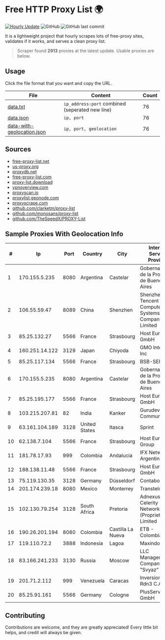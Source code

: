 
# Free HTTP Proxy List 🌍

[![Hourly Update](https://github.com/mertguvencli/http-proxy-list/actions/workflows/main.yml/badge.svg?branch=main)](https://github.com/mertguvencli/http-proxy-list/actions/workflows/main.yml)
![GitHub](https://img.shields.io/github/license/mertguvencli/http-proxy-list)
![GitHub last commit](https://img.shields.io/github/last-commit/mertguvencli/http-proxy-list)

It is a lightweight project that hourly scrapes lots of free-proxy sites, validates if it works, and serves a clean proxy list.


> Scraper found **2913** proxies at the latest update. Usable proxies are below.

## Usage

Click the file format that you want and copy the URL.


|File|Content|Count|
|----|-------|-----|
|[data.txt](https://raw.githubusercontent.com/mertguvencli/http-proxy-list/main/proxy-list/data.txt)|`ip_address:port` combined (seperated new line)|76|
|[data.json](https://raw.githubusercontent.com/mertguvencli/http-proxy-list/main/proxy-list/data.json)|`ip, port`|76|
|[data-with-geolocation.json](https://raw.githubusercontent.com/mertguvencli/http-proxy-list/main/proxy-list/data-with-geolocation.json)|`ip, port, geolocation`|76|

## Sources

* [free-proxy-list.net](https://free-proxy-list.net)
* [us-proxy.org](https://www.us-proxy.org)
* [proxydb.net](http://proxydb.net)
* [free-proxy-list.com](https://free-proxy-list.com/?page=&port=&type%5B%5D=http&type%5B%5D=https&up_time=0&search=Search)
* [proxy-list.download](https://www.proxy-list.download/HTTP)
* [vpnoverview.com](https://vpnoverview.com/privacy/anonymous-browsing/free-proxy-servers)
* [proxyscan.io](https://www.proxyscan.io)
* [proxylist.geonode.com](https://proxylist.geonode.com/api/proxy-list?limit=300&page=1&sort_by=lastChecked&sort_type=desc&protocols=http,https)
* [proxyscrape.com](https://api.proxyscrape.com/v2/?request=displayproxies&protocol=http&timeout=10000&country=all&ssl=all&anonymity=all)
* [github.com/clarketm/proxy-list](https://raw.githubusercontent.com/clarketm/proxy-list/master/proxy-list-raw.txt)
* [github.com/monosans/proxy-list](https://raw.githubusercontent.com/monosans/proxy-list/main/proxies/http.txt)
* [github.com/TheSpeedX/PROXY-List](https://raw.githubusercontent.com/TheSpeedX/PROXY-List/master/http.txt)


## Sample Proxies With Geolocation Info

|#|Ip|Port|Country|City|Internet Service Provider|
|-|--|----|-------|----|-------------------------|
|1|170.155.5.235|8080|Argentina|Castelar|Gobernacion de la Provincia de Buenos Aires|
|2|106.55.59.47|8089|China|Shenzhen|Shenzhen Tencent Computer Systems Company Limited|
|3|85.25.132.27|5566|France|Strasbourg|Host Europe GmbH|
|4|160.251.14.122|3129|Japan|Chiyoda|GMO Internet, Inc|
|5|85.25.117.134|5566|France|Strasbourg|BSB-SERVICE|
|6|170.155.5.235|8080|Argentina|Castelar|Gobernacion de la Provincia de Buenos Aires|
|7|85.25.195.177|5566|France|Strasbourg|Host Europe GmbH|
|8|103.215.207.81|82|India|Kanker|Gurudev Communication|
|9|63.161.104.189|3128|United States|Itasca|Sprint|
|10|62.138.7.104|5566|France|Strasbourg|Host Europe Group|
|11|181.78.17.93|999|Colombia|Andalucia|IFX Networks Argentina S.R.L|
|12|188.138.11.48|5566|France|Strasbourg|Host Europe GmbH|
|13|75.119.130.35|3128|Germany|Düsseldorf|Contabo GmbH|
|14|201.174.239.18|8080|Mexico|Monterrey|Transtelco Inc|
|15|102.130.79.254|3128|South Africa|Pretoria|Adnexus Celerity Networks (Proprietary) Limited|
|16|190.26.201.194|8080|Colombia|Castilla La Nueva|ETB - Colombia|
|17|119.110.72.2|3888|Indonesia|Lagoa|Maxindo|
|18|83.166.241.233|3130|Russia|Moscow|LLC Management Company "Svyaz"|
|19|201.71.2.112|999|Venezuela|Caracas|Inversiones Rdn3 C.A|
|20|85.25.91.161|5566|Germany|Cologne|PlusServer GmbH|



## Contributing

Contributions are welcome, and they are greatly appreciated! Every
little bit helps, and credit will always be given.

